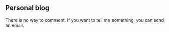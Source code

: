 ## Personal blog

There is no way to comment. If you want to tell me something, you can send an email.
